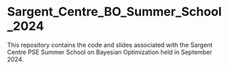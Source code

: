# Sargent_Centre_BO_Summer_School_2024
This repository contains the code and slides associated with the Sargent Centre PSE Summer School on Bayesian Optimization held in September 2024. 

